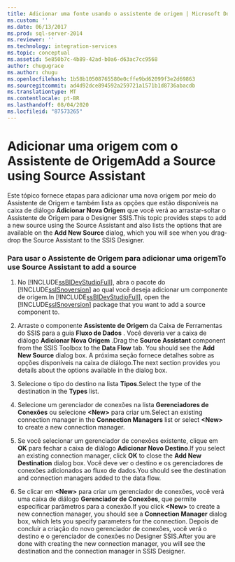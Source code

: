 ```yaml
---
title: Adicionar uma fonte usando o assistente de origem | Microsoft Docs
ms.custom: ''
ms.date: 06/13/2017
ms.prod: sql-server-2014
ms.reviewer: ''
ms.technology: integration-services
ms.topic: conceptual
ms.assetid: 5e850b7c-4b89-42ad-b0a6-d63ac7cc9568
author: chugugrace
ms.author: chugu
ms.openlocfilehash: 1b58b10508765580e0cffe9bd62099f3e2d69863
ms.sourcegitcommit: ad4d92dce894592a259721a1571b1d8736abacdb
ms.translationtype: MT
ms.contentlocale: pt-BR
ms.lasthandoff: 08/04/2020
ms.locfileid: "87573265"
---
```

# <a name="add-a-source-using-source-assistant"></a><span data-ttu-id="10f17-102">Adicionar uma origem com o Assistente de Origem</span><span class="sxs-lookup"><span data-stu-id="10f17-102">Add a Source using Source Assistant</span></span>
  <span data-ttu-id="10f17-103">Este tópico fornece etapas para adicionar uma nova origem por meio do Assistente de Origem e também lista as opções que estão disponíveis na caixa de diálogo **Adicionar Nova Origem** que você verá ao arrastar-soltar o Assistente de Origem para o Designer SSIS.</span><span class="sxs-lookup"><span data-stu-id="10f17-103">This topic provides steps to add a new source using the Source Assistant and also lists the options that are available on the **Add New Source** dialog, which you will see when you drag-drop the Source Assistant to the SSIS Designer.</span></span>  
  
### <a name="to-use-source-assistant-to-add-a-source"></a><span data-ttu-id="10f17-104">Para usar o Assistente de Origem para adicionar uma origem</span><span class="sxs-lookup"><span data-stu-id="10f17-104">To use Source Assistant to add a source</span></span>  
  
1.  <span data-ttu-id="10f17-105">No [!INCLUDE[ssBIDevStudioFull](../includes/ssbidevstudiofull-md.md)], abra o pacote do [!INCLUDE[ssISnoversion](../includes/ssisnoversion-md.md)] ao qual você deseja adicionar um componente de origem.</span><span class="sxs-lookup"><span data-stu-id="10f17-105">In [!INCLUDE[ssBIDevStudioFull](../includes/ssbidevstudiofull-md.md)], open the [!INCLUDE[ssISnoversion](../includes/ssisnoversion-md.md)] package that you want to add a source component to.</span></span>  
  
2.  <span data-ttu-id="10f17-106">Arraste o componente **Assistente de Origem** da Caixa de Ferramentas do SSIS para a guia **Fluxo de Dados** . Você deveria ver a caixa de diálogo **Adicionar Nova Origem** .</span><span class="sxs-lookup"><span data-stu-id="10f17-106">Drag the **Source Assistant** component from the SSIS Toolbox to the **Data Flow** tab. You should see the **Add New Source** dialog box.</span></span> <span data-ttu-id="10f17-107">A próxima seção fornece detalhes sobre as opções disponíveis na caixa de diálogo.</span><span class="sxs-lookup"><span data-stu-id="10f17-107">The next section provides you details about the options available in the dialog box.</span></span>  
  
3.  <span data-ttu-id="10f17-108">Selecione o tipo do destino na lista **Tipos**.</span><span class="sxs-lookup"><span data-stu-id="10f17-108">Select the type of the destination in the **Types** list.</span></span>  
  
4.  <span data-ttu-id="10f17-109">Selecione um gerenciador de conexões na lista **Gerenciadores de Conexões** ou selecione **\<New>** para criar um.</span><span class="sxs-lookup"><span data-stu-id="10f17-109">Select an existing connection manager in the **Connection Managers** list or select **\<New>** to create a new connection manager.</span></span>  
  
5.  <span data-ttu-id="10f17-110">Se você selecionar um gerenciador de conexões existente, clique em **OK** para fechar a caixa de diálogo **Adicionar Novo Destino**.</span><span class="sxs-lookup"><span data-stu-id="10f17-110">If you select an existing connection manager, click **OK** to close the **Add New Destination** dialog box.</span></span> <span data-ttu-id="10f17-111">Você deve ver o destino e os gerenciadores de conexões adicionados ao fluxo de dados.</span><span class="sxs-lookup"><span data-stu-id="10f17-111">You should see the destination and connection managers added to the data flow.</span></span>  
  
6.  <span data-ttu-id="10f17-112">Se clicar em **\<New>** para criar um gerenciador de conexões, você verá uma caixa de diálogo **Gerenciador de Conexões**, que permite especificar parâmetros para a conexão.</span><span class="sxs-lookup"><span data-stu-id="10f17-112">If you click **\<New>** to create a new connection manager, you should see a **Connection Manager** dialog box, which lets you specify parameters for the connection.</span></span> <span data-ttu-id="10f17-113">Depois de concluir a criação do novo gerenciador de conexões, você verá o destino e o gerenciador de conexões no Designer SSIS.</span><span class="sxs-lookup"><span data-stu-id="10f17-113">After you are done with creating the new connection manager, you will see the destination and the connection manager in SSIS Designer.</span></span>  
  
  
